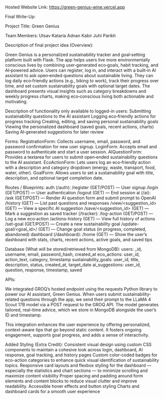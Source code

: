 Hosted Website Link: https://green-genius-wine.vercel.app

Final Write-Up:

Project Title: Green Genius

Team Members:
Utsav Kataria
Adnan Kabir
Juhi Parikh

Description of final project idea (Overview):

Green Genius is a personalized sustainability tracker and goal‑setting platform built with Flask. The app helps users live more environmentally conscious lives by combining user‑generated eco‑goals, habit tracking, and AI‑powered advice. Users can register, log in, and interact with a built‑in AI assistant to ask open‑ended questions about sustainable living. They can log daily eco‑friendly actions (e.g., biking to work), track their progress over time, and set custom sustainability goals with optional target dates. The dashboard presents visual insights such as category breakdowns and weekly progress charts, making eco‑conscious living both actionable and motivating.

Description of functionality only available to logged-in users:
Submitting sustainability questions to the AI assistant
Logging eco‑friendly actions for progress tracking
Creating, editing, and saving personal sustainability goals
Viewing the personalized dashboard (saved goals, recent actions, charts)
Saving AI‑generated suggestions for later review

Forms:
RegistrationForm: Collects username, email, password, and password confirmation for new user signup.
LoginForm: Accepts email and password to authenticate and start a user session.
AIQuestionForm: Provides a textarea for users to submit open‑ended sustainability questions to the AI assistant.
EcoActionForm: Lets users log an eco‑friendly action with a description and category dropdown (energy, waste, transport, food, water, other).
GoalForm: Allows users to set a sustainability goal with title, description, and optional target completion date.

Routes / Blueprints:
auth (/auth):
/register (GET/POST) — User signup
/login (GET/POST) — User authentication
/logout (GET) — End session
ai (/ai):
/ask (GET/POST) — Render AI question form and submit prompt to OpenAI
/history (GET) — List past questions and responses
/view/<suggestion_id> (GET) — View a specific AI suggestion
/save/<suggestion_id> (GET) — Mark a suggestion as saved
tracker (/tracker):
/log-action (GET/POST) — Log a new eco‑action
/actions-history (GET) — View full history of actions
/set-goal (GET/POST) — Create a new sustainability goal
/update-goal/<goal_id>/<status> (GET) — Change goal status (in progress, completed, abandoned)
dashboard (/dashboard):
/home (GET) — Show the user’s dashboard with stats, charts, recent actions, active goals, and saved tips

Database (What will be stored/retrieved from MongoDB):
users: _id, username, email, password_hash, created_at
eco_actions: user_id, action_text, category, timestamp
sustainability_goals: user_id, title, description, status, created_at, target_date
ai_suggestions: user_id, question, response, timestamp, saved

APIs:

We integrated GROQ’s hosted endpoint using the requests Python library to power our AI assistant, Green Genius. When users submit sustainability-related questions through the app, we send their prompt to the LLaMA 4 Scout 17B model via a POST request to the GROQ API. The model generates tailored, real-time advice, which we store in MongoDB alongside the user’s ID and timestamp.

This integration enhances the user experience by offering personalized, context-aware tips that go beyond static content. It fosters ongoing engagement, supports goal progress, and adds a sense of interactivity.

Added Styling (Extra Credit):
Consistent visual design using custom CSS components to maintain a cohesive look across login, dashboard, AI response, goal tracking, and history pages
Custom color-coded badges for eco-action categories to enhance quick visual identification of sustainability topics.
Responsive card layouts and flexbox styling for the dashboard — especially the statistics and chart sections — to minimize scrolling and maximize content visibility
Proper spacing and padding around form elements and content blocks to reduce visual clutter and improve readability.
Accessible hover effects and button styling
Charts and dashboard cards for a smooth user experience
